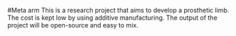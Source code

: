 #Meta arm
This is a research project that aims to develop a prosthetic limb. The cost is kept low by using additive manufacturing. The output of the project will be open-source and easy to mix.
